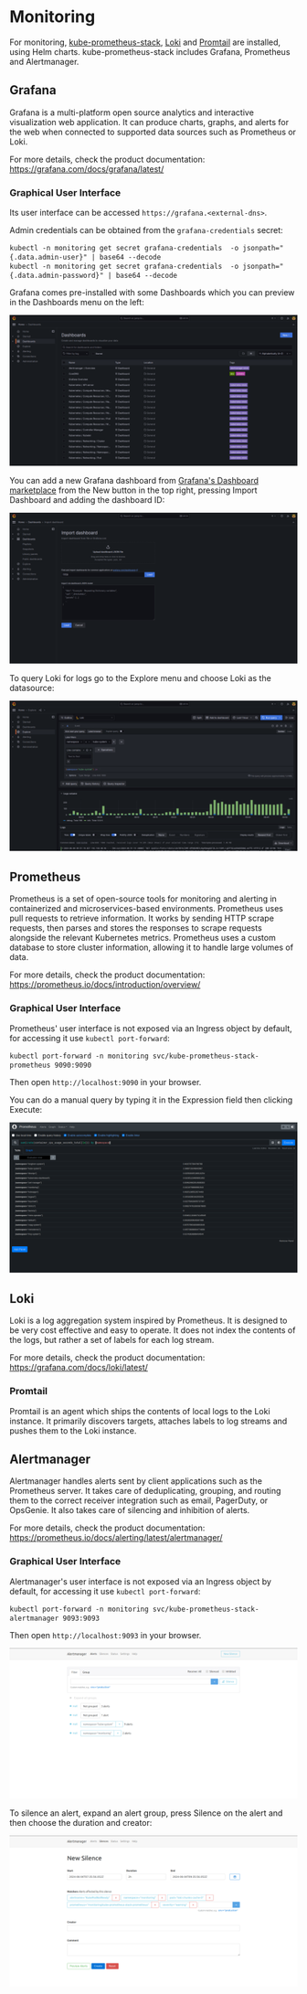 # Monitoring

For monitoring, [kube-prometheus-stack](https://github.com/prometheus-community/helm-charts/tree/main/charts/kube-prometheus-stack), [Loki](https://github.com/grafana/loki/tree/main/production/helm/loki) and [Promtail](https://github.com/grafana/helm-charts/tree/main/charts/promtail) are installed, using Helm charts. kube-prometheus-stack includes Grafana, Prometheus and Alertmanager.


## Grafana 

Grafana is a multi-platform open source analytics and interactive visualization web application. It can produce charts, graphs, and alerts for the web when connected to supported data sources such as Prometheus or Loki.

For more details, check the product documentation: https://grafana.com/docs/grafana/latest/
### Graphical User Interface

Its user interface can be accessed `https://grafana.<external-dns>`.

Admin credentials can be obtained from the `grafana-credentials` secret:

```
kubectl -n monitoring get secret grafana-credentials  -o jsonpath="{.data.admin-user}" | base64 --decode
kubectl -n monitoring get secret grafana-credentials  -o jsonpath="{.data.admin-password}" | base64 --decode
```

Grafana comes pre-installed with some Dashboards which you can preview in the Dashboards menu on the left:

![Grafana Dashboards](grafana-dash.png)

You can add a new Grafana dashboard from [Grafana's Dashboard marketplace](https://grafana.com/grafana/dashboards/) from the New button in the top right, pressing Import Dashboard and adding the dashboard ID:

![Grafana new dashbord](grafana-new-dash.png)

To query Loki for logs go to the Explore menu and choose Loki as the datasource:

![Grafana Logs](grafana-logs.png)


## Prometheus

Prometheus is a set of open-source tools for monitoring and alerting in containerized and microservices-based environments. Prometheus uses pull requests to retrieve information. It works by sending HTTP scrape requests, then parses and stores the responses to scrape requests alongside the relevant Kubernetes metrics. Prometheus uses a custom database to store cluster information, allowing it to handle large volumes of data.


For more details, check the product documentation: https://prometheus.io/docs/introduction/overview/

### Graphical User Interface

Prometheus' user interface is not exposed via an Ingress object by default, for accessing it use `kubectl port-forward`:

```
kubectl port-forward -n monitoring svc/kube-prometheus-stack-prometheus 9090:9090
```

Then open `http://localhost:9090` in your browser.

You can do a manual query by typing it in the Expression field then clicking Execute:

![Prometheus query](prometheus-query.png)

## Loki

Loki is a log aggregation system inspired by Prometheus. It is designed to be very cost effective and easy to operate. It does not index the contents of the logs, but rather a set of labels for each log stream.

For more details, check the product documentation: https://grafana.com/docs/loki/latest/

### Promtail

Promtail is an agent which ships the contents of local logs to the Loki instance. It primarily discovers targets, attaches labels to log streams and pushes them to the Loki instance.

## Alertmanager

Alertmanager handles alerts sent by client applications such as the Prometheus server. It takes care of deduplicating, grouping, and routing them to the correct receiver integration such as email, PagerDuty, or OpsGenie. It also takes care of silencing and inhibition of alerts.

For more details, check the product documentation: https://prometheus.io/docs/alerting/latest/alertmanager/

### Graphical User Interface

Alertmanager's user interface is not exposed via an Ingress object by default, for accessing it use `kubectl port-forward`:

```
kubectl port-forward -n monitoring svc/kube-prometheus-stack-alertmanager 9093:9093
```

Then open `http://localhost:9093` in your browser.


![Alertmanager index](alertmanager-index.png)


To silence an alert, expand an alert group, press Silence on the alert and then choose the duration and creator:

![Alertmanager silence](alertmanager-silence.png)

